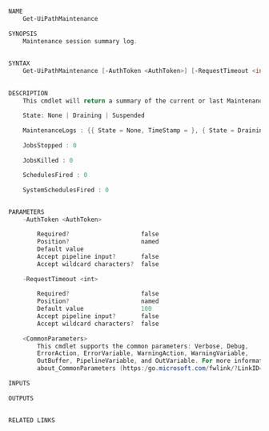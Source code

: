 ﻿```PowerShell

NAME
    Get-UiPathMaintenance
    
SYNOPSIS
    Maintenance session summary log.
    
    
SYNTAX
    Get-UiPathMaintenance [-AuthToken <AuthToken>] [-RequestTimeout <int>] [<CommonParameters>]
    
    
DESCRIPTION
    This cmdlet will return a summary of the current or last Maintenance session with the following structure
    
    State: None | Draining | Suspended
    
    MaintenanceLogs : {{ State = None, TimeStamp = }, { State = Draining, TimeStamp = }, { State = Suspended, TimeStamp = }}
    
    JobsStopped : 0
    
    JobsKilled : 0
    
    SchedulesFired : 0
    
    SystemSchedulesFired : 0
    

PARAMETERS
    -AuthToken <AuthToken>
        
        Required?                    false
        Position?                    named
        Default value                
        Accept pipeline input?       false
        Accept wildcard characters?  false
        
    -RequestTimeout <int>
        
        Required?                    false
        Position?                    named
        Default value                100
        Accept pipeline input?       false
        Accept wildcard characters?  false
        
    <CommonParameters>
        This cmdlet supports the common parameters: Verbose, Debug,
        ErrorAction, ErrorVariable, WarningAction, WarningVariable,
        OutBuffer, PipelineVariable, and OutVariable. For more information, see 
        about_CommonParameters (https:/go.microsoft.com/fwlink/?LinkID=113216). 
    
INPUTS
    
OUTPUTS
    
    
RELATED LINKS



```
